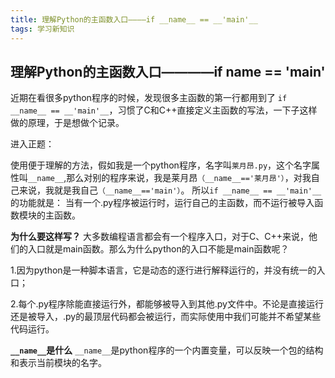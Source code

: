 ```yaml
---
title: 理解Python的主函数入口————if __name__ == __'main'__ 
tags: 学习新知识
---
```


## 理解Python的主函数入口————if __name__ == __'main'__
近期在看很多python程序的时候，发现很多主函数的第一行都用到了 `if __name__ == __'main'__`，习惯了C和C++直接定义主函数的写法，一下子这样做的原理，于是想做个记录。

进入正题：

使用便于理解的方法，假如我是一个python程序，名字叫`莱月昂.py`，这个名字属性叫`__name__`,那么对别的程序来说，我是莱月昂`（__name__=='莱月昂'）`，对我自己来说，我就是我自己`（__name__=='main'）`。
所以`if __name__ == __'main'__`的功能就是：
当有一个.py程序被运行时，运行自己的主函数，而不运行被导入函数模块的主函数。

**为什么要这样写？**
大多数编程语言都会有一个程序入口，对于C、C++来说，他们的入口就是main函数。那么为什么python的入口不能是main函数呢？

1.因为python是一种脚本语言，它是动态的逐行进行解释运行的，并没有统一的入口；

2.每个.py程序除能直接运行外，都能够被导入到其他.py文件中。不论是直接运行还是被导入，.py的最顶层代码都会被运行，而实际使用中我们可能并不希望某些代码运行。

**`__name__`是什么**
`__name__`是python程序的一个内置变量，可以反映一个包的结构和表示当前模块的名字。
